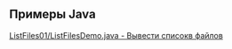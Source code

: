 ## Примеры Java

[ListFiles01/ListFilesDemo.java - Вывести списокв файлов](https://github.com/aykononov/JavaExamples/tree/main/src/main/java/ListFiles01/ListFilesDemo.java "Посмотреть пример Java")

